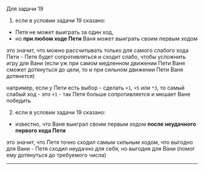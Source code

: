 Для задачи 19  

1) если в условии задачи 19 сказано:  

- Петя не может выиграть за один ход,  
- но **при любом ходе Пети** Ваня может выиграть своим первым ходом  

это значит, что можно рассчитывать только для самого слабого хода Пети - Петя будет сопротивляться и сходит слабо, чтобы усложнить игру для Вани (если уж при самом медленном движении Пети Ваня сможет дотянуться до цели, то и при сильном движении Пети Ваня дотянется)  

например, если у Пети есть выбор - сделать `+1`, `+5` или `*3`, то самый слабый ход - это `+1` - так Петя больше сопротивляется и мешает Ване победить  

2) если в условии задачи 19 сказано:  

- известно, что Ваня выиграл своим первым ходом **после неудачного первого хода Пети**  

это значит, что Петя точно сходил самым сильным ходом, что выгодно для Вани - Петя сходил неудачно для себя, но выгодня для Вани (помог ему дотянуться до требуемого числа)  

---  